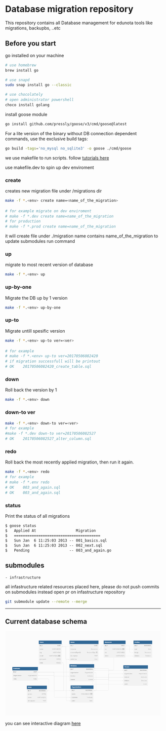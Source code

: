 # Database migration repository


This repository contains all Database management for edunota tools like migrations, backupbs, ..etc

## Before you start
go installed on your machine
```bash
# use homebrew
brew install go
```

```bash
# use snapd
sudo snap install go --classic 
```

```powershell
# use chocolately
# open administrator powershell
choco install golang
```

install goose module 

```bash
go install github.com/pressly/goose/v3/cmd/goose@latest
```
For a lite version of the binary without DB connection dependent commands, use the exclusive build tags:
```bash
go build -tags='no_mysql no_sqlite3' -o goose ./cmd/goose
```

we use makefile to run scripts. follow [tutorials here](https://linuxhint.com/run-makefile-windows/)

use makefile.dev to spin up dev enviroment

### create 
creates new migration file under /migrations dir
```bash
make -f *.<env> create name=<name_of_the_migration>

# for example migrate on dev enviroment
# make -f *.dev create name=name_of_the_migration
# for production
# make -f *.prod create name=name_of_the_migration
```
it will create file under ./migration name contains name_of_the_migration 
to update submodules run command

### up
migrate to most recent version of database
```bash
make -f *.<env> up
```


### up-by-one 
Migrate the DB up by 1 version
```bash
make -f *.<env> up-by-one  
```

### up-to
Migrate untill spesific version
```bash
make -f *.<env> up-to ver=<ver>

# for example
# make -f *.<env> up-to ver=20170506082420
# if migration successfull will be printout
# OK    20170506082420_create_table.sql
``` 

### down 
Roll back the version by 1

```bash
make -f *.<env> down
```

### down-to ver
```bash
make -f *.<env> down-to ver=<ver>
# for example
#make -f *.dev down-to ver=20170506082527
# OK    20170506082527_alter_column.sql
```

### redo
Roll back the most recently applied migration, then run it again.
```bash
make -f *.<env> redo
# for example
# make -f *.env redo  
# OK    003_and_again.sql
# OK    003_and_again.sql
```
### status
Print the status of all migrations
```
$ goose status
$   Applied At                  Migration
$   =======================================
$   Sun Jan  6 11:25:03 2013 -- 001_basics.sql
$   Sun Jan  6 11:25:03 2013 -- 002_next.sql
$   Pending                  -- 003_and_again.go
```

## submodules
    - infrastructure
all infastructure related resources placed here, please do not push commits on submodules instead open pr on infastructure repository


```bash
git submodule update --remote --merge
```
___

## Current database schema
![image](resources/database_digram.png)

you can see interactive diagram [here](https://dbdiagram.io/d/6502197c02bd1c4a5e865426)

